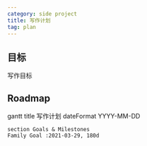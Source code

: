 ```yaml
---
category: side project
title: 写作计划
tag: plan
---
```


## 目标

写作目标

## Roadmap

<div class="mermaid">
    gantt
    title 写作计划
    dateFormat  YYYY-MM-DD

    section Goals & Milestones
    Family Goal :2021-03-29, 180d
</div>
